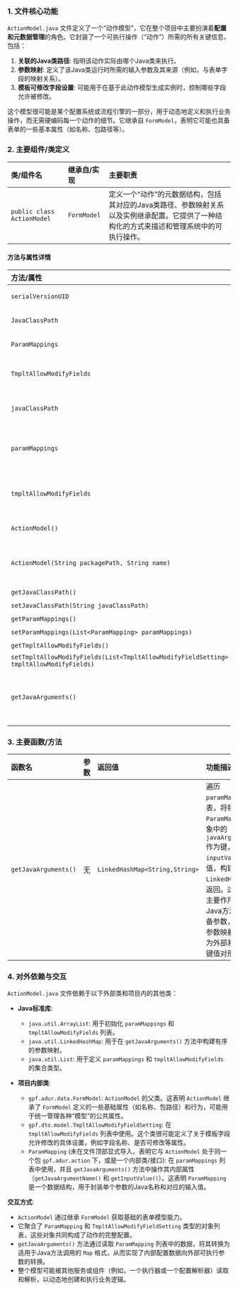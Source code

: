 ### 1. 文件核心功能
`ActionModel.java` 文件定义了一个“动作模型”，它在整个项目中主要扮演着**配置和元数据管理**的角色。它封装了一个可执行操作（“动作”）所需的所有关键信息，包括：
1.  **关联的Java类路径**: 指明该动作实际由哪个Java类来执行。
2.  **参数映射**: 定义了该Java类运行时所需的输入参数及其来源（例如，与表单字段的映射关系）。
3.  **模板可修改字段设置**: 可能用于在基于此动作模型生成实例时，控制哪些字段允许被修改。

这个模型很可能是某个配置系统或流程引擎的一部分，用于动态地定义和执行业务操作，而无需硬编码每一个动作的细节。它继承自 `FormModel`，表明它可能也具备表单的一些基本属性（如名称、包路径等）。

### 2. 主要组件/类定义

| 类/组件名 | 继承自/实现 | 主要职责 |
| :--- | :--- | :--- |
| `public class ActionModel` | `FormModel` | 定义一个“动作”的元数据结构，包括其对应的Java类路径、参数映射关系以及实例继承配置。它提供了一种结构化的方式来描述和管理系统中的可执行操作。 |

#### 方法与属性详情

| 方法/属性 | 类型 | 描述 |
| :--- | :--- | :--- |
| `serialVersionUID` | `private static final long` | 用于序列化的版本UID，确保序列化和反序列化的兼容性。 |
| `JavaClassPath` | `public final static String` | 字符串常量，标识 `javaClassPath` 字段的键名。 |
| `ParamMappings` | `public final static String` | 字符串常量，标识 `paramMappings` 字段的键名。 |
| `TmpltAllowModifyFields` | `public final static String` | 字符串常量，标识 `tmpltAllowModifyFields` 字段的键名。 |
| `javaClassPath` | `String` | 存储执行该动作的Java类的完整路径（例如：`com.example.MyActionExecutor`）。 |
| `paramMappings` | `List<ParamMapping>` | 存储一系列 `ParamMapping` 对象，每个对象定义了一个参数的映射关系，即将表单输入或其他来源的值映射到Java方法的入参。 |
| `tmpltAllowModifyFields` | `List<TmpltAllowModifyFieldSetting>` | 存储一系列 `TmpltAllowModifyFieldSetting` 对象，用于配置在模板或实例级别哪些字段允许被修改。 |
| `ActionModel()` | 构造函数 | 无参构造函数，用于创建 `ActionModel` 实例。 |
| `ActionModel(String packagePath, String name)` | 构造函数 | 带参数的构造函数，用于创建 `ActionModel` 实例并初始化其名称和包路径（这些方法很可能继承自 `FormModel`）。 |
| `getJavaClassPath()` | `String` | 获取当前动作模型的Java类路径。 |
| `setJavaClassPath(String javaClassPath)` | `void` | 设置当前动作模型的Java类路径。 |
| `getParamMappings()` | `List<ParamMapping>` | 获取参数映射列表。 |
| `setParamMappings(List<ParamMapping> paramMappings)` | `void` | 设置参数映射列表。 |
| `getTmpltAllowModifyFields()` | `List<TmpltAllowModifyFieldSetting>` | 获取实例继承配置列表。 |
| `setTmpltAllowModifyFields(List<TmpltAllowModifyFieldSetting> tmpltAllowModifyFields)` | `void` | 设置实例继承配置列表。 |
| `getJavaArguments()` | `LinkedHashMap<String,String>` | 将 `paramMappings` 列表中定义的参数映射转换为一个有序的 `Map`，其中键是Java参数名，值是对应的输入值。这个Map可以直接用作Java方法的入参。 |

### 3. 主要函数/方法

| 函数名 | 参数 | 返回值 | 功能描述 |
| :--- | :--- | :--- | :--- |
| `getJavaArguments()` | 无 | `LinkedHashMap<String,String>` | 遍历 `paramMappings` 列表，将每个 `ParamMapping` 对象中的 `javaArgumentName` 作为键，`inputValue` 作为值，构建一个 `LinkedHashMap` 并返回。这个方法的主要作用是为Java方法调用准备参数，将内部的参数映射列表转换为外部易于使用的键值对形式。 |

### 4. 对外依赖与交互

`ActionModel.java` 文件依赖于以下外部类和项目内的其他类：

*   **Java标准库**:
    *   `java.util.ArrayList`: 用于初始化 `paramMappings` 和 `tmpltAllowModifyFields` 列表。
    *   `java.util.LinkedHashMap`: 用于在 `getJavaArguments()` 方法中构建有序的参数映射。
    *   `java.util.List`: 用于定义 `paramMappings` 和 `tmpltAllowModifyFields` 的集合类型。

*   **项目内部类**:
    *   `gpf.adur.data.FormModel`: `ActionModel` 的父类。这表明 `ActionModel` 继承了 `FormModel` 定义的一些基础属性（如名称、包路径）和行为，可能用于统一管理各种“模型”的公共属性。
    *   `gpf.dto.model.TmpltAllowModifyFieldSetting`: 在 `tmpltAllowModifyFields` 列表中使用。这个类很可能定义了关于模板字段允许修改的具体设置，例如字段名称、是否可修改等属性。
    *   `ParamMapping` (未在文件顶部显式导入，表明它与 `ActionModel` 处于同一个包 `gpf.adur.action` 下，或是一个内部类/接口): 在 `paramMappings` 列表中使用，并且 `getJavaArguments()` 方法中操作其内部属性（`getJavaArgumentName()` 和 `getInputValue()`）。这表明 `ParamMapping` 是一个数据结构，用于封装单个参数的Java名称和对应的输入值。

**交互方式**:
*   `ActionModel` 通过继承 `FormModel` 获取基础的表单模型能力。
*   它聚合了 `ParamMapping` 和 `TmpltAllowModifyFieldSetting` 类型的对象列表，这些对象共同构成了动作的完整配置。
*   `getJavaArguments()` 方法通过读取 `ParamMapping` 列表中的数据，将其转换为适用于Java方法调用的 `Map` 格式，从而实现了内部配置数据向外部可执行参数的转换。
*   整个模型可能被其他服务或组件（例如，一个执行器或一个配置解析器）读取和解析，以动态地创建和执行业务逻辑。

